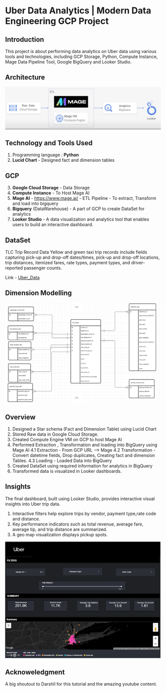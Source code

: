 # Uber Data Analytics | Modern Data Engineering GCP Project

## Introduction
This project is about performing data analytics on Uber data using various tools and technologies, including GCP Storage, Python, Compute Instance, Mage Data Pipeline Tool, Google BigQuery and Looker Studio.

## Architecture
![Architecture](Pipeline_Architecture.PNG)

## Technology and Tools Used

1. Programming language : **Python** 
2. **Lucid Chart** - Designed fact and dimension tables

GCP
---
3. **Google Cloud Storage** - Data Storage
4. **Compute Instance** - To Host Mage AI
5.  **Mage AI** - https://www.mage.ai/ - ETL Pipeline - To extract, Transform and load into bigquery
6. **Bigquery** (DataWarehouse) - A part of GCP to create DataSet for analytics 
7. **Looker Studio** - A data visualization and analytics tool that enables users to build an interactive dashboard.

## DataSet

TLC Trip Record Data Yellow and green taxi trip records include fields capturing pick-up and drop-off dates/times, pick-up and drop-off locations, trip distances, itemized fares, rate types, payment types, and driver-reported passenger counts.

Link - [Uber_Data](https://github.com/prathimasvani/Uber-Data-Analytics-Project/blob/main/uber_data.csv)

## Dimension Modelling

![DataModel](Dimension_Modelling.PNG)

## Overview

1. Designed a Star schema (Fact and Dimension Table) using Lucid Chart
2. Stored Raw data in Google Cloud Storage.
3. Created Compute Engine VM on GCP to host Mage AI
4. Performed Extraction , Transformation and loading into BigQuery using Mage AI
    4.1 Extraction - From GCP URL --> Mage
    4.2 Transformation - Convert datetime fields, Drop duplicates, Creating fact and dimension Tables.
    4.3 Loading - Loaded Data into BigQuery
5. Created DataSet using required information for analytics in BigQuery   
6. Transformed data is visualized in Looker dashboards.

## Insights

The final dashboard, built using Looker Studio, provides interactive visual insights into Uber trip data.

1. Interactive filters help explore trips by vendor, payment type,rate code and distance.
2. Key performance indicators such as total revenue, average fare, average tip, and trip distance are summarized.
3. A geo map visualization displays pickup spots.

![Dashboard](Uber_Analytics_Looker_Dashboard.PNG)

## Acknoweledgment

A big shoutout to Darshil for this tutorial and the amazing youtube content.

